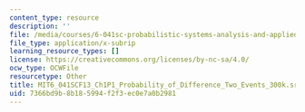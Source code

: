 ```yaml
---
content_type: resource
description: ''
file: /media/courses/6-041sc-probabilistic-systems-analysis-and-applied-probability-fall-2013/7366bd9b8b185994f2f3ec0e7a0b2981_MIT6_041SCF13_Ch1P1_Probability_of_Difference_Two_Events_300k.srt
file_type: application/x-subrip
learning_resource_types: []
license: https://creativecommons.org/licenses/by-nc-sa/4.0/
ocw_type: OCWFile
resourcetype: Other
title: MIT6_041SCF13_Ch1P1_Probability_of_Difference_Two_Events_300k.srt
uid: 7366bd9b-8b18-5994-f2f3-ec0e7a0b2981
---
```

